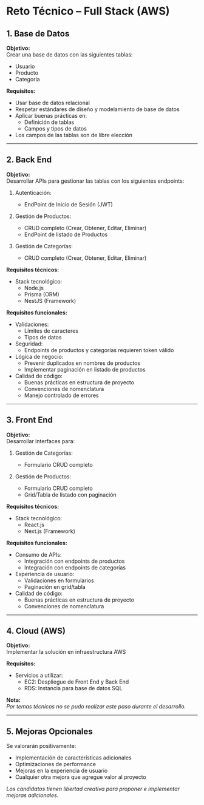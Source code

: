 # Reto Técnico – Full Stack (AWS)

## 1. Base de Datos

**Objetivo:**  
Crear una base de datos con las siguientes tablas:
- Usuario
- Producto
- Categoría

**Requisitos:**
- Usar base de datos relacional
- Respetar estándares de diseño y modelamiento de base de datos
- Aplicar buenas prácticas en:
  - Definición de tablas
  - Campos y tipos de datos
- Los campos de las tablas son de libre elección

---

## 2. Back End

**Objetivo:**  
Desarrollar APIs para gestionar las tablas con los siguientes endpoints:

1. Autenticación:
   - EndPoint de Inicio de Sesión (JWT)

2. Gestión de Productos:
   - CRUD completo (Crear, Obtener, Editar, Eliminar)
   - EndPoint de listado de Productos

3. Gestión de Categorías:
   - CRUD completo (Crear, Obtener, Editar, Eliminar)

**Requisitos técnicos:**
- Stack tecnológico:
  - Node.js
  - Prisma (ORM)
  - NestJS (Framework)

**Requisitos funcionales:**
- Validaciones:
  - Límites de caracteres
  - Tipos de datos
- Seguridad:
  - Endpoints de productos y categorías requieren token válido
- Lógica de negocio:
  - Prevenir duplicados en nombres de productos
  - Implementar paginación en listado de productos
- Calidad de código:
  - Buenas prácticas en estructura de proyecto
  - Convenciones de nomenclatura
  - Manejo controlado de errores

---

## 3. Front End

**Objetivo:**  
Desarrollar interfaces para:

1. Gestión de Categorías:
   - Formulario CRUD completo

2. Gestión de Productos:
   - Formulario CRUD completo
   - Grid/Tabla de listado con paginación

**Requisitos técnicos:**
- Stack tecnológico:
  - React.js
  - Next.js (Framework)

**Requisitos funcionales:**
- Consumo de APIs:
  - Integración con endpoints de productos
  - Integración con endpoints de categorías
- Experiencia de usuario:
  - Validaciones en formularios
  - Paginación en grid/tabla
- Calidad de código:
  - Buenas prácticas en estructura de proyecto
  - Convenciones de nomenclatura

---

## 4. Cloud (AWS)

**Objetivo:**  
Implementar la solución en infraestructura AWS

**Requisitos:**
- Servicios a utilizar:
  - EC2: Despliegue de Front End y Back End
  - RDS: Instancia para base de datos SQL

**Nota:**  
*Por temas técnicos no se pudo realizar este paso durante el desarrollo.*

---

## 5. Mejoras Opcionales

Se valorarán positivamente:
- Implementación de características adicionales
- Optimizaciones de performance
- Mejoras en la experiencia de usuario
- Cualquier otra mejora que agregue valor al proyecto

*Los candidatos tienen libertad creativa para proponer e implementar mejoras adicionales.*